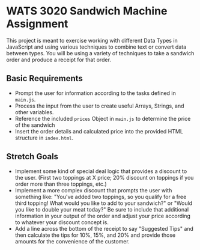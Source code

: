 # WATS 3020 Sandwich Machine Assignment

This project is meant to exercise working with different Data Types in
JavaScript and using various techniques to combine text or convert data
between types. You will be using a variety of techniques to take a sandwich
order and produce a receipt for that order.

## Basic Requirements

* Prompt the user for information according to the tasks defined in `main.js`.
* Process the input from the user to create useful Arrays, Strings, and other variables.
* Reference the included `prices` Object in `main.js` to determine the price of the sandwich
* Insert the order details and calculated price into the provided HTML structure in `index.html`.

## Stretch Goals

* Implement some kind of special deal logic that provides a discount to the user. (First two toppings at X price; 20% discount on toppings if you order more than three toppings,  etc.)
* Implement a more complex discount that prompts the user with something like: "You've added two toppings, so you qualify for a free third topping! What would you like to add to your sandwich?" or "Would you like to double your meat today?" Be sure to include that additional information in your output of the order and adjust your price according to whatever your discount concept is.
* Add a line across the bottom of the receipt to say "Suggested Tips" and then calculate the tips for 10%, 15%, and 20% and provide those amounts for the convenience of the customer.


